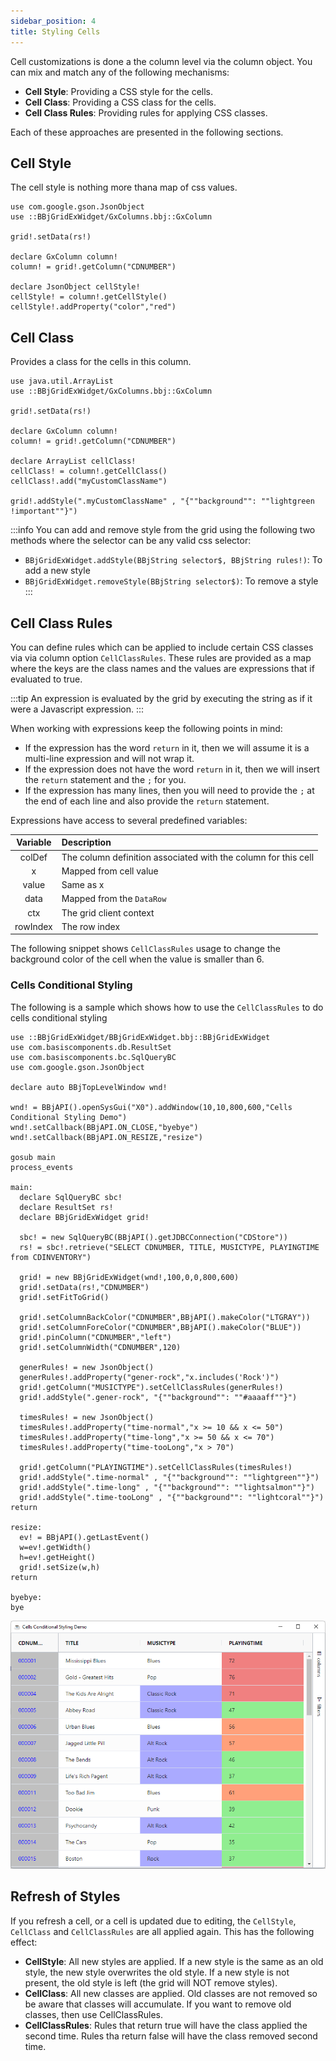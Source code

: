 ```yaml
---
sidebar_position: 4
title: Styling Cells
---
```


Cell customizations is done a the column level via the column object. You can mix and match any of the following mechanisms:

* **Cell Style**: Providing a CSS style for the cells.
* **Cell Class**: Providing a CSS class for the cells.
* **Cell Class Rules**: Providing rules for applying CSS classes.

Each of these approaches are presented in the following sections.

## Cell Style

The cell style is nothing more thana map of css  values.

```bbj
use com.google.gson.JsonObject
use ::BBjGridExWidget/GxColumns.bbj::GxColumn

grid!.setData(rs!)

declare GxColumn column!
column! = grid!.getColumn("CDNUMBER")

declare JsonObject cellStyle!
cellStyle! = column!.getCellStyle()
cellStyle!.addProperty("color","red")
```

## Cell Class

Provides a class for the cells in this column. 

```bbj
use java.util.ArrayList
use ::BBjGridExWidget/GxColumns.bbj::GxColumn

grid!.setData(rs!)

declare GxColumn column!
column! = grid!.getColumn("CDNUMBER")

declare ArrayList cellClass!
cellClass! = column!.getCellClass()
cellClass!.add("myCustomClassName")

grid!.addStyle(".myCustomClassName" , "{""background"": ""lightgreen !important""}")
```

:::info
You can add and remove style from the grid using the following two methods where the selector can be any valid css selector:

* `BBjGridExWidget.addStyle(BBjString selector$, BBjString rules!)`: To add a new style
* `BBjGridExWidget.removeStyle(BBjString selector$)`: To remove a style
:::

## Cell Class Rules

You can define rules which can be applied to include certain CSS classes via via column option `CellClassRules`. These rules are provided as a map where the keys are the class names and the values are expressions that if evaluated to true.

:::tip
An expression is evaluated by the grid by executing the string as if it were a Javascript expression. 
:::

When working with expressions keep the following points in mind:

* If the expression has the word `return` in it, then we will assume it is a multi-line expression and will not wrap it.
* If the expression does not have the word `return` in it, then we will insert the `return` statement and the `;` for you.
* If the expression has many lines, then you will need to provide the `;` at the end of each line and also provide the `return` 
statement.

Expressions have access to several predefined variables:

| **Variable** 	| **Description**                                               	|
|:--------------:	|:---------------------------------------------------------------	|
|  colDef           	|  The column definition associated with the column for this cell                                      	|
|  x           	|  Mapped from cell value                                       	|
|  value       	|  Same as x                                                    	|
|  data        	|  Mapped from the `DataRow`                                      	|
|  ctx         	|  The grid client context                                      	|
|  rowIndex      	|  The row index                                               	|


The following snippet shows `CellClassRules` usage to change the background color of the cell when the value is smaller than 6.

### Cells Conditional Styling

The following is a sample which shows how to use the `CellClassRules` to do cells conditional styling

```bbj showLineNumbers
use ::BBjGridExWidget/BBjGridExWidget.bbj::BBjGridExWidget
use com.basiscomponents.db.ResultSet
use com.basiscomponents.bc.SqlQueryBC
use com.google.gson.JsonObject

declare auto BBjTopLevelWindow wnd!

wnd! = BBjAPI().openSysGui("X0").addWindow(10,10,800,600,"Cells Conditional Styling Demo")
wnd!.setCallback(BBjAPI.ON_CLOSE,"byebye")
wnd!.setCallback(BBjAPI.ON_RESIZE,"resize")

gosub main
process_events

main:
  declare SqlQueryBC sbc!
  declare ResultSet rs!
  declare BBjGridExWidget grid!

  sbc! = new SqlQueryBC(BBjAPI().getJDBCConnection("CDStore"))
  rs! = sbc!.retrieve("SELECT CDNUMBER, TITLE, MUSICTYPE, PLAYINGTIME from CDINVENTORY")

  grid! = new BBjGridExWidget(wnd!,100,0,0,800,600)
  grid!.setData(rs!,"CDNUMBER")
  grid!.setFitToGrid()

  grid!.setColumnBackColor("CDNUMBER",BBjAPI().makeColor("LTGRAY"))
  grid!.setColumnForeColor("CDNUMBER",BBjAPI().makeColor("BLUE"))
  grid!.pinColumn("CDNUMBER","left")
  grid!.setColumnWidth("CDNUMBER",120)

  generRules! = new JsonObject()
  generRules!.addProperty("gener-rock","x.includes('Rock')")
  grid!.getColumn("MUSICTYPE").setCellClassRules(generRules!)
  grid!.addStyle(".gener-rock", "{""background"": ""#aaaaff""}")

  timesRules! = new JsonObject()
  timesRules!.addProperty("time-normal","x >= 10 && x <= 50")
  timesRules!.addProperty("time-long","x >= 50 && x <= 70")
  timesRules!.addProperty("time-tooLong","x > 70")

  grid!.getColumn("PLAYINGTIME").setCellClassRules(timesRules!)
  grid!.addStyle(".time-normal" , "{""background"": ""lightgreen""}")
  grid!.addStyle(".time-long" , "{""background"": ""lightsalmon""}")
  grid!.addStyle(".time-tooLong" , "{""background"": ""lightcoral""}")
return

resize:
  ev! = BBjAPI().getLastEvent()
  w=ev!.getWidth()
  h=ev!.getHeight()
  grid!.setSize(w,h)
return

byebye:
bye
```

![BBjGridExWidget - Rows Conditional Styling](./assets/cells-conditional-styling.png)

## Refresh of Styles

If you refresh a cell, or a cell is updated due to editing, the `CellStyle`, `CellClass` and `CellClassRules` are all applied again. This has the following effect:

* **CellStyle**: All new styles are applied. If a new style is the same as an old style, the new style overwrites the old style. If a new style is not present, the old style is left (the grid will NOT remove styles).
* **CellClass**: All new classes are applied. Old classes are not removed so be aware that classes will accumulate. If you want to remove old classes, then use CellClassRules.
* **CellClassRules**: Rules that return true will have the class applied the second time. Rules tha return false will have the class removed second time.